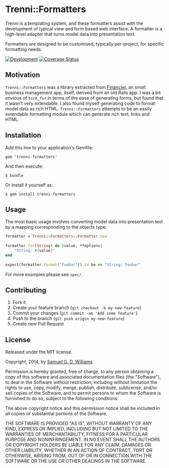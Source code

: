 # Trenni::Formatters

Trenni is a templating system, and these formatters assist with the development
of typical view and form based web interface. A formatter is a high-level
adapter that turns model data into presentation text.

Formatters are designed to be customised, typically per-project, for specific
formatting needs.

[![Development](https://github.com/socketry/variant/workflows/Development/badge.svg?branch=master)](https://github.com/socketry/variant/actions?workflow=Development)
[![Coverage Status](https://coveralls.io/repos/ioquatix/trenni-formatters/badge.svg)](https://coveralls.io/r/ioquatix/trenni-formatters)

## Motivation

`Trenni::Formatters` was a library extracted from [Financier](https://github.com/ioquatix/financier), an small business management app, itself, derived from an old Rails app. I was a bit envious of `form_for` in terms of the ease of generating forms, but found that it wasn't very extendable. I also found myself generating code to format model data as rich HTML. `Trenni::Formatters` attempts to be an easily extendable formatting module which can generate rich text, links and HTML.

## Installation

Add this line to your application's Gemfile:

	gem 'trenni-formatters'

And then execute:

	$ bundle

Or install it yourself as:

	$ gem install trenni-formatters

## Usage

The most basic usage involves converting model data into presentation text by
a mapping corresponding to the objects type:

```ruby
formatter = Trenni::Formatters::Formatter.new
	
formatter.for(String) do |value, **options|
	"String: #{value}"
end
	
expect(formatter.format("foobar")).to be == "String: foobar"
```

For more examples please see `spec/`.

## Contributing

1. Fork it
2. Create your feature branch (`git checkout -b my-new-feature`)
3. Commit your changes (`git commit -am 'Add some feature'`)
4. Push to the branch (`git push origin my-new-feature`)
5. Create new Pull Request

## License

Released under the MIT license.

Copyright, 2014, by [Samuel G. D. Williams](http://www.codeotaku.com/samuel-williams).

Permission is hereby granted, free of charge, to any person obtaining a copy
of this software and associated documentation files (the "Software"), to deal
in the Software without restriction, including without limitation the rights
to use, copy, modify, merge, publish, distribute, sublicense, and/or sell
copies of the Software, and to permit persons to whom the Software is
furnished to do so, subject to the following conditions:

The above copyright notice and this permission notice shall be included in
all copies or substantial portions of the Software.

THE SOFTWARE IS PROVIDED "AS IS", WITHOUT WARRANTY OF ANY KIND, EXPRESS OR
IMPLIED, INCLUDING BUT NOT LIMITED TO THE WARRANTIES OF MERCHANTABILITY,
FITNESS FOR A PARTICULAR PURPOSE AND NONINFRINGEMENT. IN NO EVENT SHALL THE
AUTHORS OR COPYRIGHT HOLDERS BE LIABLE FOR ANY CLAIM, DAMAGES OR OTHER
LIABILITY, WHETHER IN AN ACTION OF CONTRACT, TORT OR OTHERWISE, ARISING FROM,
OUT OF OR IN CONNECTION WITH THE SOFTWARE OR THE USE OR OTHER DEALINGS IN
THE SOFTWARE.